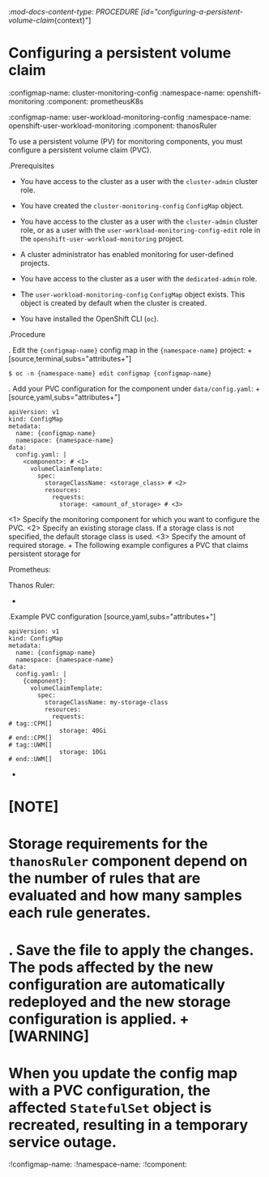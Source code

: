 :_mod-docs-content-type: PROCEDURE
[id="configuring-a-persistent-volume-claim_{context}"]
# Configuring a persistent volume claim




:configmap-name: cluster-monitoring-config
:namespace-name: openshift-monitoring
:component: prometheusK8s


:configmap-name: user-workload-monitoring-config
:namespace-name: openshift-user-workload-monitoring
:component: thanosRuler


To use a persistent volume (PV) for monitoring components, you must configure a persistent volume claim (PVC).

.Prerequisites


* You have access to the cluster as a user with the `cluster-admin` cluster role.
* You have created the `cluster-monitoring-config` `ConfigMap` object.



* You have access to the cluster as a user with the `cluster-admin` cluster role, or as a user with the `user-workload-monitoring-config-edit` role in the `openshift-user-workload-monitoring` project.
* A cluster administrator has enabled monitoring for user-defined projects.


* You have access to the cluster as a user with the `dedicated-admin` role.
* The `user-workload-monitoring-config` `ConfigMap` object exists. This object is created by default when the cluster is created.


* You have installed the OpenShift CLI (`oc`).

.Procedure

. Edit the `{configmap-name}` config map in the `{namespace-name}` project:
+
[source,terminal,subs="attributes+"]
```
$ oc -n {namespace-name} edit configmap {configmap-name}
```

. Add your PVC configuration for the component under `data/config.yaml`:
+
[source,yaml,subs="attributes+"]
```
apiVersion: v1
kind: ConfigMap
metadata:
  name: {configmap-name}
  namespace: {namespace-name}
data:
  config.yaml: |
    <component>: # <1>
      volumeClaimTemplate:
        spec:
          storageClassName: <storage_class> # <2>
          resources:
            requests:
              storage: <amount_of_storage> # <3>
```
<1> Specify the monitoring component for which you want to configure the PVC.
<2> Specify an existing storage class. If a storage class is not specified, the default storage class is used.
<3> Specify the amount of required storage.
+
The following example configures a PVC that claims persistent storage for 

Prometheus:


Thanos Ruler:

+
.Example PVC configuration
[source,yaml,subs="attributes+"]
```
apiVersion: v1
kind: ConfigMap
metadata:
  name: {configmap-name}
  namespace: {namespace-name}
data:
  config.yaml: |
    {component}:
      volumeClaimTemplate:
        spec:
          storageClassName: my-storage-class
          resources:
            requests:
# tag::CPM[]
              storage: 40Gi
# end::CPM[]
# tag::UWM[]
              storage: 10Gi
# end::UWM[]
```

+
[NOTE]
====
Storage requirements for the `thanosRuler` component depend on the number of rules that are evaluated and how many samples each rule generates.
====


. Save the file to apply the changes. The pods affected by the new configuration are automatically redeployed and the new storage configuration is applied.
+
[WARNING]
====
When you update the config map with a PVC configuration, the affected `StatefulSet` object is recreated, resulting in a temporary service outage.
====


:!configmap-name:
:!namespace-name:
:!component:
